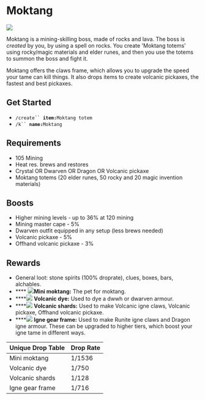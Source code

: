 # Moktang

![](../.gitbook/assets/moritz-lacusteanu-golem-fire.jpg)

Moktang is a mining-skilling boss, made of rocks and lava. The boss is _created_ by you, by using a spell on rocks. You create 'Moktang totems' using rocky/magic materials and elder runes, and then you use the totems to summon the boss and fight it.

Moktang offers the claws frame, which allows you to upgrade the speed your tame can kill things. It also drops items to create volcanic pickaxes, the fastest and best pickaxes.

## Get Started

* `/create`` `**`item:`**`Moktang totem`
* `/k`` `**`name:`**`Moktang`

## Requirements

* 105 Mining
* Heat res. brews and restores
* Crystal OR Dwarven OR Dragon OR Volcanic pickaxe
* Moktang totems (20 elder runes, 50 rocky and 20 magic invention materials)

## Boosts

* Higher mining levels - up to 36% at 120 mining
* Mining master cape - 5%
* Dwarven outfit equipped in any setup (less brews needed)
* Volcanic pickaxe - 5%
* Offhand volcanic pickaxe - 3%

## Rewards

* General loot: stone spirits (100% droprate), clues, boxes, bars, alchables.
* \*\*\*\* ![](../.gitbook/assets/52660.png)**Mini moktang:** The pet for moktang.
* \*\*\*\*![](../.gitbook/assets/52672.png) **Volcanic dye:** Used to dye a dwwh or dwarven armour.
* \*\*\*\*![](../.gitbook/assets/52671.png) **Volcanic shards:** Used to make Volcanic igne claws, Volcanic pickaxe, Offhand volcanic pickaxe.
* \*\*\*\*![](../.gitbook/assets/52661.png) **Igne gear frame:** Used to make Runite igne claws and Dragon igne armour. These can be upgraded to higher tiers, which boost your igne tame in different ways.

| **Unique Drop Table** | **Drop Rate** |
| --------------------- | ------------- |
| Mini moktang          | 1/1536        |
| Volcanic dye          | 1/750         |
| Volcanic shards       | 1/128         |
| Igne gear frame       | 1/716         |
